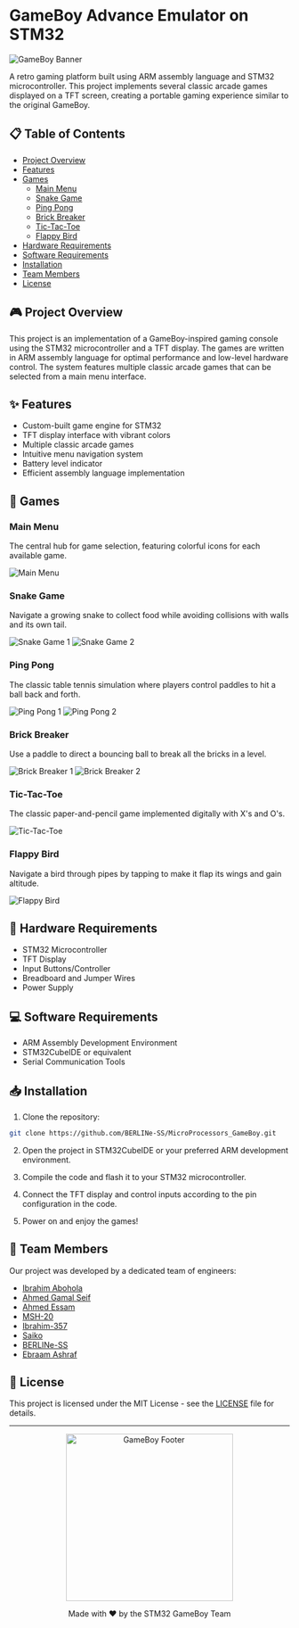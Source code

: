 # GameBoy Advance Emulator on STM32

![GameBoy Banner](https://raw.githubusercontent.com/BERLINe-SS/readme-assets/main/GameBoy-Banner.jpg)

A retro gaming platform built using ARM assembly language and STM32 microcontroller. This project implements several classic arcade games displayed on a TFT screen, creating a portable gaming experience similar to the original GameBoy.

## 📋 Table of Contents
- [Project Overview](#project-overview)
- [Features](#features)
- [Games](#games)
  - [Main Menu](#main-menu)
  - [Snake Game](#snake-game)
  - [Ping Pong](#ping-pong)
  - [Brick Breaker](#brick-breaker)
  - [Tic-Tac-Toe](#tic-tac-toe)
  - [Flappy Bird](#flappy-bird)
- [Hardware Requirements](#hardware-requirements)
- [Software Requirements](#software-requirements)
- [Installation](#installation)
- [Team Members](#team-members)
- [License](#license)

## 🎮 Project Overview

This project is an implementation of a GameBoy-inspired gaming console using the STM32 microcontroller and a TFT display. The games are written in ARM assembly language for optimal performance and low-level hardware control. The system features multiple classic arcade games that can be selected from a main menu interface.

## ✨ Features

- Custom-built game engine for STM32
- TFT display interface with vibrant colors
- Multiple classic arcade games
- Intuitive menu navigation system
- Battery level indicator
- Efficient assembly language implementation

## 🎯 Games

### Main Menu

The central hub for game selection, featuring colorful icons for each available game.

![Main Menu](https://i.imgur.com/nO8TXpB.jpg)

### Snake Game

Navigate a growing snake to collect food while avoiding collisions with walls and its own tail.

![Snake Game 1](https://i.imgur.com/wkV8HZw.jpg)
![Snake Game 2](https://i.imgur.com/ZqfjXCZ.jpg)

### Ping Pong

The classic table tennis simulation where players control paddles to hit a ball back and forth.

![Ping Pong 1](https://i.imgur.com/V79DFJM.jpg)
![Ping Pong 2](https://i.imgur.com/3UOq1mS.jpg)

### Brick Breaker

Use a paddle to direct a bouncing ball to break all the bricks in a level.

![Brick Breaker 1](https://i.imgur.com/lkn4M92.jpg)
![Brick Breaker 2](https://i.imgur.com/6JwIiQZ.jpg)

### Tic-Tac-Toe

The classic paper-and-pencil game implemented digitally with X's and O's.

![Tic-Tac-Toe](https://i.imgur.com/iiOeIeR.jpg)

### Flappy Bird

Navigate a bird through pipes by tapping to make it flap its wings and gain altitude.

![Flappy Bird](https://i.imgur.com/xZGW4G1.jpg)

## 🔧 Hardware Requirements

- STM32 Microcontroller
- TFT Display
- Input Buttons/Controller
- Breadboard and Jumper Wires
- Power Supply

## 💻 Software Requirements

- ARM Assembly Development Environment
- STM32CubeIDE or equivalent
- Serial Communication Tools

## 📥 Installation

1. Clone the repository:
```bash
git clone https://github.com/BERLINe-SS/MicroProcessors_GameBoy.git
```

2. Open the project in STM32CubeIDE or your preferred ARM development environment.

3. Compile the code and flash it to your STM32 microcontroller.

4. Connect the TFT display and control inputs according to the pin configuration in the code.

5. Power on and enjoy the games!

## 👥 Team Members

Our project was developed by a dedicated team of engineers:

- [Ibrahim Abohola](https://github.com/Ibrahim-Abohola)
- [Ahmed Gamal Seif](https://github.com/ahmedgamalseif)
- [Ahmed Essam](https://github.com/AhmedEssam005)
- [MSH-20](https://github.com/MSH-20)
- [Ibrahim-357](https://github.com/Ibrahim-357)
- [Saiko](https://github.com/saiko-git)
- [BERLINe-SS](https://github.com/BERLINe-SS)
- [Ebraam Ashraf](https://github.com/Ebraam-Ashraf)

## 📜 License

This project is licensed under the MIT License - see the [LICENSE](LICENSE) file for details.

---

<p align="center">
  <img src="https://raw.githubusercontent.com/BERLINe-SS/readme-assets/main/GameBoy-Footer.jpg" alt="GameBoy Footer" width="300">
</p>

<p align="center">
  Made with ❤️ by the STM32 GameBoy Team
</p>

